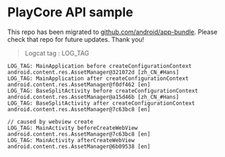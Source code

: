# PlayCore API sample

This repo has been migrated to [github.com/android/app-bundle][1]. Please check that repo for future updates. Thank you!

[1]: https://github.com/android/app-bundle


> Logcat tag : LOG_TAG
```
LOG_TAG: MainApplication before createConfigurationContext android.content.res.AssetManager@321072d [zh_CN_#Hans]
LOG_TAG: MainApplication after createConfigurationContext android.content.res.AssetManager@f0df462 [en]
LOG_TAG: BaseSplitActivity before createConfigurationContext android.content.res.AssetManager@a15d46b [zh_CN_#Hans]
LOG_TAG: BaseSplitActivity after createConfigurationContext android.content.res.AssetManager@7c63bc8 [en]

// caused by webview create
LOG_TAG: MainActivity beforeCreateWebView android.content.res.AssetManager@7c63bc8 [en]
LOG_TAG: MainActivity afterCreateWebView android.content.res.AssetManager@6b09538 [en]
```